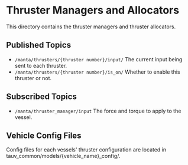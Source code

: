 # Thruster Managers and Allocators
This directory contains the thruster managers and thruster allocators.

## Published Topics
* `/manta/thrusters/{thruster number}/input/` The current input being sent to each thruster.
* `/manta/thrusters/{thruster number}/is_on/` Whether to enable this thruster or not.


## Subscribed Topics
* `/manta/thruster_manager/input` The force and torque to apply to the vessel.

## Vehicle Config Files
Config files for each vessels' thruster configuration are located in tauv_common/models/{vehicle_name}_config/.
